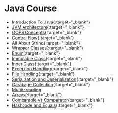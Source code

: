 # Java Course


- [Introduction To Java](https://praveenorugantitech.blogspot.com/2019/08/introduction-to-java.html){:target="_blank"}
- [JVM Architecture](https://praveenorugantitech.blogspot.com/2019/08/introduction-to-java.html){:target="_blank"}
- [OOPS Concepts](https://praveenorugantitech.blogspot.com/2019/08/oops-concepts.html){:target="_blank"}
- [Control Flow](https://praveenorugantitech.blogspot.com/2012/03/control-flow.html){:target="_blank"}
- [All About String](https://praveenorugantitech.blogspot.com/2012/04/string.html){:target="_blank"}
- [Wrapper Classes](https://praveenorugantitech.blogspot.com/2012/04/wrapper-classes.html){:target="_blank"}
- [Enum](https://praveenorugantitech.blogspot.com/2019/09/enum.html){:target="_blank"}
- [Immutable Class](https://praveenorugantitech.blogspot.com/2012/05/immutable-class.html){:target="_blank"}
- [Inner Class](https://praveenorugantitech.blogspot.com/2016/08/inner-class.html){:target="_blank"}
- [Exception Handling](https://praveenorugantitech.blogspot.com/2016/09/exception-handling.html){:target="_blank"}
- [File Handling](https://praveenorugantitech.blogspot.com/2019/08/file-handling.html){:target="_blank"}
- [Serialization and Deserialization](https://praveenorugantitech.blogspot.com/2019/08/serialization-and-deserialization.html){:target="_blank"}
- [Garabage Collection](https://praveenorugantitech.blogspot.com/2019/08/garbage-collection-in-java.html){:target="_blank"}
- [Multithreading](https://praveenorugantitech.github.io/praveenorugantitech-multithreading/)	
- [Arrays](https://praveenorugantitech.blogspot.com/2018/05/arrays.html){:target="_blank"} 
- [Comparable vs Comparator](https://praveenorugantitech.blogspot.com/2018/06/comparable-vs-comparator.html){:target="_blank"}
- [Hashcode and Equals](https://praveenorugantitech.blogspot.com/2018/06/hashcode-and-equals.html){:target="_blank"}